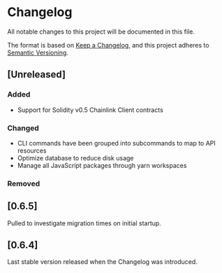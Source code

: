# Changelog
All notable changes to this project will be documented in this file.

The format is based on [Keep a Changelog](https://keepachangelog.com/en/1.0.0/),
and this project adheres to [Semantic Versioning](https://semver.org/spec/v2.0.0.html).

## [Unreleased]

### Added
- Support for Solidity v0.5 Chainlink Client contracts

### Changed
- CLI commands have been grouped into subcommands to map to API resources
- Optimize database to reduce disk usage
- Manage all JavaScript packages through yarn workspaces

### Removed

## [0.6.5]

Pulled to investigate migration times on initial startup.

## [0.6.4]

Last stable version released when the Changelog was introduced.
